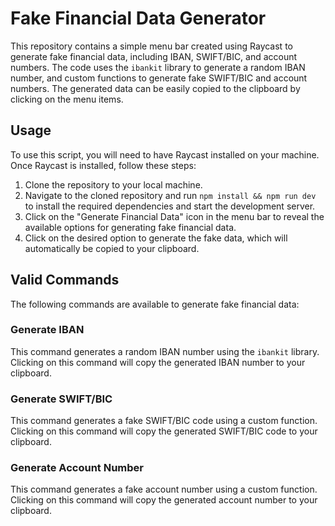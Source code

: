 # Fake Financial Data Generator

This repository contains a simple menu bar created using Raycast to generate fake financial data, including IBAN, SWIFT/BIC, and account numbers. The code uses the `ibankit` library to generate a random IBAN number, and custom functions to generate fake SWIFT/BIC and account numbers. The generated data can be easily copied to the clipboard by clicking on the menu items.

## Usage

To use this script, you will need to have Raycast installed on your machine. Once Raycast is installed, follow these steps:

1.  Clone the repository to your local machine.
2.  Navigate to the cloned repository and run `npm install && npm run dev` to install the required dependencies and start the development server.
3.  Click on the "Generate Financial Data" icon in the menu bar to reveal the available options for generating fake financial data.
4.  Click on the desired option to generate the fake data, which will automatically be copied to your clipboard.

## Valid Commands

The following commands are available to generate fake financial data:

### Generate IBAN

This command generates a random IBAN number using the `ibankit` library. Clicking on this command will copy the generated IBAN number to your clipboard.

### Generate SWIFT/BIC

This command generates a fake SWIFT/BIC code using a custom function. Clicking on this command will copy the generated SWIFT/BIC code to your clipboard.

### Generate Account Number

This command generates a fake account number using a custom function. Clicking on this command will copy the generated account number to your clipboard.
